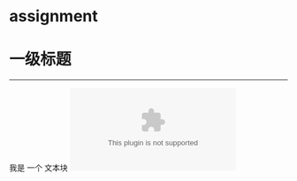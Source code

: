 # assignment
# 一级标题
***
  我是
  一个
  文本块
![](https://github.com/zhengxiaotong0714/assignment/blob/main/images/correlation_matrix.csv)
